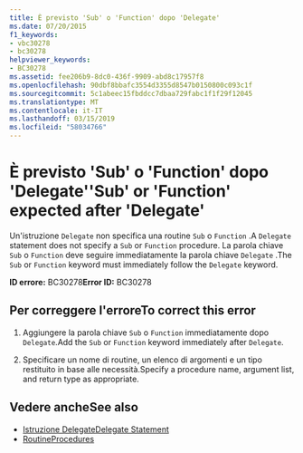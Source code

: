 ```yaml
---
title: È previsto 'Sub' o 'Function' dopo 'Delegate'
ms.date: 07/20/2015
f1_keywords:
- vbc30278
- bc30278
helpviewer_keywords:
- BC30278
ms.assetid: fee206b9-8dc0-436f-9909-abd8c17957f8
ms.openlocfilehash: 90dbf8bbafc3554d3355d8547b0150800c093c1f
ms.sourcegitcommit: 5c1abeec15fbddcc7dbaa729fabc1f1f29f12045
ms.translationtype: MT
ms.contentlocale: it-IT
ms.lasthandoff: 03/15/2019
ms.locfileid: "58034766"
---
```

# <a name="sub-or-function-expected-after-delegate"></a><span data-ttu-id="7a469-102">È previsto 'Sub' o 'Function' dopo 'Delegate'</span><span class="sxs-lookup"><span data-stu-id="7a469-102">'Sub' or 'Function' expected after 'Delegate'</span></span>
<span data-ttu-id="7a469-103">Un'istruzione `Delegate` non specifica una routine `Sub` o `Function` .</span><span class="sxs-lookup"><span data-stu-id="7a469-103">A `Delegate` statement does not specify a `Sub` or `Function` procedure.</span></span> <span data-ttu-id="7a469-104">La parola chiave `Sub` o `Function` deve seguire immediatamente la parola chiave `Delegate` .</span><span class="sxs-lookup"><span data-stu-id="7a469-104">The `Sub` or `Function` keyword must immediately follow the `Delegate` keyword.</span></span>  
  
 <span data-ttu-id="7a469-105">**ID errore:** BC30278</span><span class="sxs-lookup"><span data-stu-id="7a469-105">**Error ID:** BC30278</span></span>  
  
## <a name="to-correct-this-error"></a><span data-ttu-id="7a469-106">Per correggere l'errore</span><span class="sxs-lookup"><span data-stu-id="7a469-106">To correct this error</span></span>  
  
1.  <span data-ttu-id="7a469-107">Aggiungere la parola chiave `Sub` o `Function` immediatamente dopo `Delegate`.</span><span class="sxs-lookup"><span data-stu-id="7a469-107">Add the `Sub` or `Function` keyword immediately after `Delegate`.</span></span>  
  
2.  <span data-ttu-id="7a469-108">Specificare un nome di routine, un elenco di argomenti e un tipo restituito in base alle necessità.</span><span class="sxs-lookup"><span data-stu-id="7a469-108">Specify a procedure name, argument list, and return type as appropriate.</span></span>  
  
## <a name="see-also"></a><span data-ttu-id="7a469-109">Vedere anche</span><span class="sxs-lookup"><span data-stu-id="7a469-109">See also</span></span>

- [<span data-ttu-id="7a469-110">Istruzione Delegate</span><span class="sxs-lookup"><span data-stu-id="7a469-110">Delegate Statement</span></span>](../../visual-basic/language-reference/statements/delegate-statement.md)
- [<span data-ttu-id="7a469-111">Routine</span><span class="sxs-lookup"><span data-stu-id="7a469-111">Procedures</span></span>](../../visual-basic/programming-guide/language-features/procedures/index.md)
